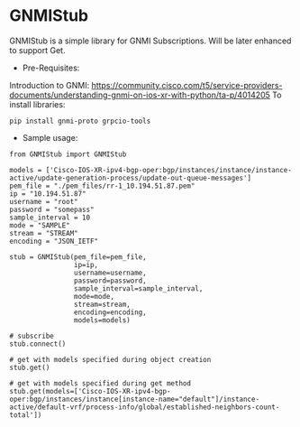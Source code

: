 # GNMIStub

GNMIStub is a simple library for GNMI Subscriptions.
Will be later enhanced to support Get.

- Pre-Requisites:

Introduction to GNMI: https://community.cisco.com/t5/service-providers-documents/understanding-gnmi-on-ios-xr-with-python/ta-p/4014205
To install libraries:

```pip install gnmi-proto grpcio-tools```

- Sample usage:

```
from GNMIStub import GNMIStub

models = ['Cisco-IOS-XR-ipv4-bgp-oper:bgp/instances/instance/instance-active/update-generation-process/update-out-queue-messages']
pem_file = "./pem_files/rr-1_10.194.51.87.pem"
ip = "10.194.51.87"
username = "root"
password = "somepass"
sample_interval = 10
mode = "SAMPLE"
stream = "STREAM"
encoding = "JSON_IETF"

stub = GNMIStub(pem_file=pem_file,
                ip=ip,
                username=username,
                password=password,
                sample_interval=sample_interval,
                mode=mode,
                stream=stream,
                encoding=encoding,
                models=models)

# subscribe
stub.connect()

# get with models specified during object creation
stub.get()

# get with models specified during get method
stub.get(models=['Cisco-IOS-XR-ipv4-bgp-oper:bgp/instances/instance[instance-name="default"]/instance-active/default-vrf/process-info/global/established-neighbors-count-total'])
```
